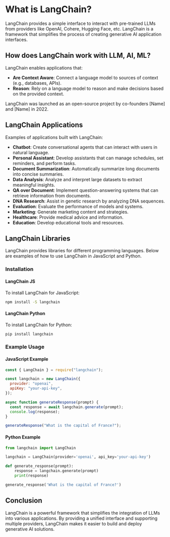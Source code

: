 # What is LangChain?

LangChain provides a simple interface to interact with pre-trained LLMs from providers like OpenAI, Cohere, Hugging Face, etc. LangChain is a framework that simplifies the process of creating generative AI application interfaces.

## How does LangChain work with LLM, AI, ML?

LangChain enables applications that:

- **Are Context Aware**: Connect a language model to sources of context (e.g., databases, APIs).
- **Reason**: Rely on a language model to reason and make decisions based on the provided context.

LangChain was launched as an open-source project by co-founders [Name] and [Name] in 2022.

## LangChain Applications

Examples of applications built with LangChain:

- **Chatbot**: Create conversational agents that can interact with users in natural language.
- **Personal Assistant**: Develop assistants that can manage schedules, set reminders, and perform tasks.
- **Document Summarization**: Automatically summarize long documents into concise summaries.
- **Data Analysis**: Analyze and interpret large datasets to extract meaningful insights.
- **QA over Document**: Implement question-answering systems that can retrieve information from documents.
- **DNA Research**: Assist in genetic research by analyzing DNA sequences.
- **Evaluation**: Evaluate the performance of models and systems.
- **Marketing**: Generate marketing content and strategies.
- **Healthcare**: Provide medical advice and information.
- **Education**: Develop educational tools and resources.

## LangChain Libraries

LangChain provides libraries for different programming languages. Below are examples of how to use LangChain in JavaScript and Python.

### Installation

#### LangChain JS

To install LangChain for JavaScript:

```bash
npm install -S langchain
```

#### LangChain Python

To install LangChain for Python:

```bash
pip install langchain
```

### Example Usage

#### JavaScript Example

```javascript
const { LangChain } = require("langchain");

const langchain = new LangChain({
  provider: "openai",
  apiKey: "your-api-key",
});

async function generateResponse(prompt) {
  const response = await langchain.generate(prompt);
  console.log(response);
}

generateResponse("What is the capital of France?");
```

#### Python Example

```python
from langchain import LangChain

langchain = LangChain(provider='openai', api_key='your-api-key')

def generate_response(prompt):
    response = langchain.generate(prompt)
    print(response)

generate_response('What is the capital of France?')
```

## Conclusion

LangChain is a powerful framework that simplifies the integration of LLMs into various applications. By providing a unified interface and supporting multiple providers, LangChain makes it easier to build and deploy generative AI solutions.
